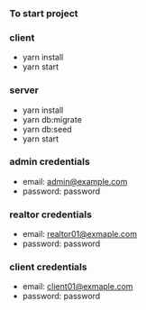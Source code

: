 ### To start project

### client

- yarn install
- yarn start

### server

- yarn install
- yarn db:migrate
- yarn db:seed
- yarn start

### admin credentials

- email: admin@example.com
- password: password

### realtor credentials

- email: realtor01@exmaple.com
- password: password

### client credentials

- email: client01@exmaple.com
- password: password
